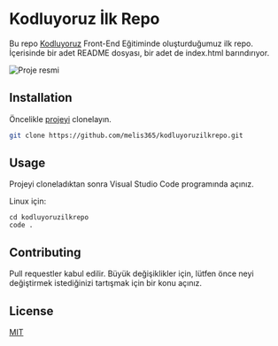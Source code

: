 # Kodluyoruz İlk Repo
Bu repo [Kodluyoruz](https://www.kodluyoruz.org) Front-End Eğitiminde oluşturduğumuz ilk repo. İçerisinde bir adet README dosyası, bir adet de index.html barındırıyor.

![Proje resmi](https://user-images.githubusercontent.com/89389813/131405127-352c8401-550a-474f-9920-6a5180baa80f.png)


## Installation

Öncelikle [projeyi](https://github.com/melis365/kodluyoruzilkrepo.git) clonelayın. 
```bash
git clone https://github.com/melis365/kodluyoruzilkrepo.git
```

## Usage

Projeyi cloneladıktan sonra Visual Studio Code programında açınız.

Linux için:
```linux
cd kodluyoruzilkrepo
code .
```

## Contributing
Pull requestler kabul edilir. Büyük değişiklikler için, lütfen önce neyi değiştirmek istediğinizi tartışmak için bir konu açınız.


## License
[MIT](https://choosealicense.com/licenses/mit/)
